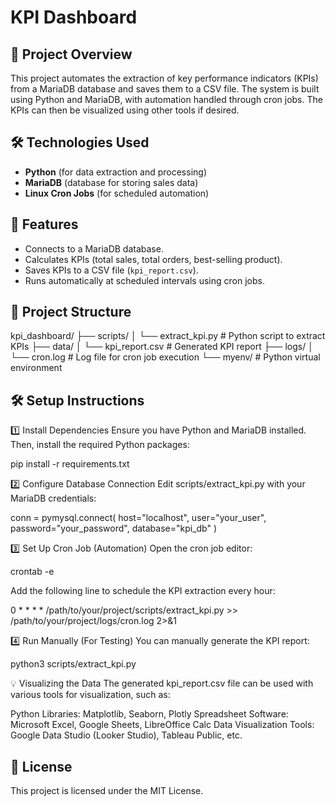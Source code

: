 # KPI Dashboard

## 📌 Project Overview

This project automates the extraction of key performance indicators (KPIs) from a MariaDB database and saves them to a CSV file. The system is built using Python and MariaDB, with automation handled through cron jobs.  The KPIs can then be visualized using other tools if desired.

## 🛠️ Technologies Used

- **Python** (for data extraction and processing)
- **MariaDB** (database for storing sales data)
- **Linux Cron Jobs** (for scheduled automation)

## 🚀 Features

- Connects to a MariaDB database.
- Calculates KPIs (total sales, total orders, best-selling product).
- Saves KPIs to a CSV file (`kpi_report.csv`).
- Runs automatically at scheduled intervals using cron jobs.

## 📂 Project Structure
kpi_dashboard/
├── scripts/
│   └── extract_kpi.py     # Python script to extract KPIs
├── data/
│   └── kpi_report.csv    # Generated KPI report
├── logs/
│   └── cron.log          # Log file for cron job execution
└── myenv/                # Python virtual environment

## 🛠️ Setup Instructions

1️⃣ Install Dependencies
Ensure you have Python and MariaDB installed. Then, install the required Python packages:

pip install -r requirements.txt

2️⃣ Configure Database Connection
Edit scripts/extract_kpi.py with your MariaDB credentials:

conn = pymysql.connect(
    host="localhost",
    user="your_user",
    password="your_password",
    database="kpi_db"
)

3️⃣ Set Up Cron Job (Automation)
Open the cron job editor:

crontab -e

Add the following line to schedule the KPI extraction every hour:

0 * * * * /path/to/your/project/scripts/extract_kpi.py >> /path/to/your/project/logs/cron.log 2>&1

4️⃣ Run Manually (For Testing)
You can manually generate the KPI report:

python3 scripts/extract_kpi.py

💡 Visualizing the Data
The generated kpi_report.csv file can be used with various tools for visualization, such as:

Python Libraries: Matplotlib, Seaborn, Plotly
Spreadsheet Software: Microsoft Excel, Google Sheets, LibreOffice Calc
Data Visualization Tools: Google Data Studio (Looker Studio), Tableau Public, etc.

## 📜 License
This project is licensed under the MIT License.
